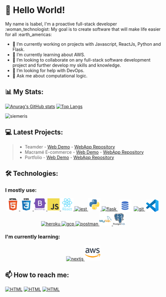# 👋 Hello World! 

<p>My name is Isabel, I'm a proactive full-stack developer :woman_technologist: My goal is to create software that will make life easier for all :earth_americas: </p>

- 🔭 I’m currently working on projects with Javascript, ReactJs, Python and Flask.
- 🌱 I’m currently learning about AWS.
- 👯 I’m looking to collaborate on any full-stack software development project and further develop my skills and knowledge.
- 🤔 I’m looking for help with DevOps.
- 💬 Ask me about computational logic. 

<!--
**siemeris/siemeris** is a ✨ _special_ ✨ repository because its `README.md` (this file) appears on your GitHub profile.

Here are some ideas to get you started:

- 🔭 I’m currently working on ...
- 🌱 I’m currently learning ...
- 👯 I’m looking to collaborate on ...
- 🤔 I’m looking for help with ...
- 💬 Ask me about ...
-  How to reach me: ...
- 😄 Pronouns: ...
- ⚡ Fun fact: ...
-->

## 📊 My Stats:
[![Anurag's GitHub stats](https://github-readme-stats.vercel.app/api?username=siemeris)](https://github.com/siemeris/github-readme-stats)
[![Top Langs](https://github-readme-stats.vercel.app/api/top-langs/?username=siemeris&layout=compact)](https://github.com/siemeris)
<p align="left"> <img src="https://komarev.com/ghpvc/?username=siemeris&label=Profile%20views&color=0e75b6&style=flat" alt="siemeris" /> </p>

## 💻 Latest Projects:
> - Teamder - [Web Demo](https://teamderes.herokuapp.com/) - [WebApp Repository](https://github.com/siemeris/Teamder)
> - Macramé E-commerce - [Web Demo](https://macrame-five.vercel.app/) - [WebApp Repository](https://github.com/siemeris/Macrame_sanity)
> - Portfolio - [Web Demo](https://isabel-sierra.netlify.app/) - [WebApp Repository](https://github.com/siemeris/portfolio_react)

## 🛠️ Technologies:
### I mostly use:
<p align="center"> 
<a href="https://www.w3.org/html/" target="_blank" rel="noreferrer"> <img src="https://raw.githubusercontent.com/devicons/devicon/master/icons/html5/html5-original-wordmark.svg" alt="html5" width="40" height="40"/> </a> 
<a href="https://www.w3schools.com/css/" target="_blank" rel="noreferrer"> <img src="https://raw.githubusercontent.com/devicons/devicon/master/icons/css3/css3-original-wordmark.svg" alt="css3" width="40" height="40"/> </a> 
<a href="https://getbootstrap.com" target="_blank" rel="noreferrer"> <img src="https://raw.githubusercontent.com/devicons/devicon/master/icons/bootstrap/bootstrap-plain-wordmark.svg" alt="bootstrap" width="40" height="40"/> </a> 
<a href="https://developer.mozilla.org/en-US/docs/Web/JavaScript" target="_blank" rel="noreferrer"> <img src="https://raw.githubusercontent.com/devicons/devicon/master/icons/javascript/javascript-original.svg" alt="javascript" width="40" height="40"/> </a>
<a href="https://reactjs.org/" target="_blank" rel="noreferrer"> <img src="https://raw.githubusercontent.com/devicons/devicon/master/icons/react/react-original-wordmark.svg" alt="react" width="40" height="40"/> </a> 
<a href="https://jestjs.io" target="_blank" rel="noreferrer"> <img src="https://www.vectorlogo.zone/logos/jestjsio/jestjsio-icon.svg" alt="jest" width="40" height="40"/> </a>
<a href="https://www.python.org" target="_blank" rel="noreferrer"> <img src="https://raw.githubusercontent.com/devicons/devicon/master/icons/python/python-original.svg" alt="python" width="40" height="40"/> </a>
<a href="https://flask.palletsprojects.com/" target="_blank" rel="noreferrer"> <img src="https://www.vectorlogo.zone/logos/pocoo_flask/pocoo_flask-icon.svg" alt="flask" width="40" height="40"/> </a> 
<img src="https://raw.githubusercontent.com/github/explore/80688e429a7d4ef2fca1e82350fe8e3517d3494d/topics/sql/sql.png" alt="sql" height="40" style="vertical-align:top; margin:4px">
<a href="https://git-scm.com/" target="_blank" rel="noreferrer"> <img src="https://www.vectorlogo.zone/logos/git-scm/git-scm-icon.svg" alt="git" width="40" height="40"/> </a> 
<img src="https://raw.githubusercontent.com/github/explore/80688e429a7d4ef2fca1e82350fe8e3517d3494d/topics/visual-studio-code/visual-studio-code.png" alt="VS Code" height="40" style="vertical-align:top; margin:4px">
<a href="https://heroku.com" target="_blank" rel="noreferrer"> <img src="https://www.vectorlogo.zone/logos/heroku/heroku-icon.svg" alt="heroku" width="40" height="40"/> </a> 
<a href="https://cloud.google.com" target="_blank" rel="noreferrer"> <img src="https://www.vectorlogo.zone/logos/google_cloud/google_cloud-icon.svg" alt="gcp" width="40" height="40"/> </a> 
<a href="https://postman.com" target="_blank" rel="noreferrer"> <img src="https://www.vectorlogo.zone/logos/getpostman/getpostman-icon.svg" alt="postman" width="40" height="40"/> </a> 
<a href="https://www.mysql.com/" target="_blank" rel="noreferrer"> <img src="https://raw.githubusercontent.com/devicons/devicon/master/icons/mysql/mysql-original-wordmark.svg" alt="mysql" width="40" height="40"/> </a>  
<a href="https://www.postgresql.org" target="_blank" rel="noreferrer"> <img src="https://raw.githubusercontent.com/devicons/devicon/master/icons/postgresql/postgresql-original-wordmark.svg" alt="postgresql" width="40" height="40"/> </a> 

</p>

### I'm currently learning:
<p align="center"> 
<a href="https://nextjs.org/" target="_blank" rel="noreferrer"> <img src="https://cdn.worldvectorlogo.com/logos/nextjs-2.svg" alt="nextjs" width="45" height="45"/> </a> 
<a href="https://aws.amazon.com/es/" target="_blank" rel="noreferrer"> <img src="https://raw.githubusercontent.com/devicons/devicon/master/icons/amazonwebservices/amazonwebservices-original-wordmark.svg" alt="aws" width="50" height="50"/> </a> 
 
</p>

## 📫 How to reach me:
[![HTML](https://img.shields.io/badge/linkedin-%230077B5.svg?&style=for-the-badge&logo=linkedin&logoColor=white)](https://www.linkedin.com/in/isabelsierramerino/)
[![HTML](https://img.shields.io/badge/Gmail-D14836?style=for-the-badge&logo=gmail&logoColor=white)](mailto:siemeris@gmail.com)
[![HTML](https://img.shields.io/badge/website-000000?style=for-the-badge&logo=About.me&logoColor=white)](https://isabel-sierra.netlify.app/)
